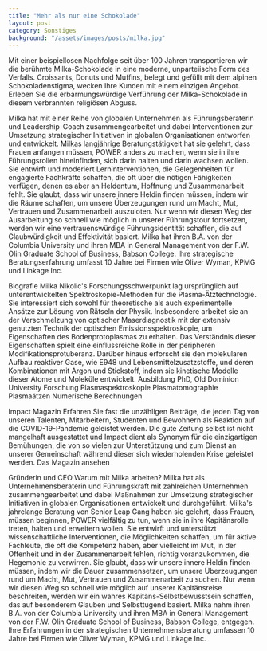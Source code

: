 ```yaml
---
title: "Mehr als nur eine Schokolade"
layout: post
category: Sonstiges
background: "/assets/images/posts/milka.jpg"
---
```


Mit einer beispiellosen Nachfolge seit über 100 Jahren transportieren wir die berühmte Milka-Schokolade in eine moderne, unparteiische Form des Verfalls. Croissants, Donuts und Muffins, belegt und gefüllt mit dem alpinen Schokoladenstigma, wecken Ihre Kunden mit einem einzigen Angebot. Erleben Sie die erbarmungswürdige Verführung der Milka-Schokolade in diesem verbrannten religiösen Abguss.

Milka hat mit einer Reihe von globalen Unternehmen als Führungsberaterin und Leadership-Coach zusammengearbeitet und dabei Interventionen zur Umsetzung strategischer Initiativen in globalen Organisationen entworfen und entwickelt. Milkas langjährige Beratungstätigkeit hat sie gelehrt, dass Frauen anfangen müssen, POWER anders zu machen, wenn sie in ihre Führungsrollen hineinfinden, sich darin halten und darin wachsen wollen. Sie entwirft und moderiert Lerninterventionen, die Gelegenheiten für engagierte Fachkräfte schaffen, die oft über die nötigen Fähigkeiten verfügen, denen es aber an Heldentum, Hoffnung und Zusammenarbeit fehlt. Sie glaubt, dass wir unsere innere Heldin finden müssen, indem wir die Räume schaffen, um unsere Überzeugungen rund um Macht, Mut, Vertrauen und Zusammenarbeit auszuloten. Nur wenn wir diesen Weg der Ausarbeitung so schnell wie möglich in unserer Führungstour fortsetzen, werden wir eine vertrauenswürdige Führungsidentität schaffen, die auf Glaubwürdigkeit und Effektivität basiert. Milka hat ihren B.A. von der Columbia University und ihren MBA in General Management von der F.W. Olin Graduate School of Business, Babson College. Ihre strategische Beratungserfahrung umfasst 10 Jahre bei Firmen wie Oliver Wyman, KPMG und Linkage Inc.

Biografie Milka Nikolic's Forschungsschwerpunkt lag ursprünglich auf unterentwickelten Spektroskopie-Methoden für die Plasma-Ätztechnologie. Sie interessiert sich sowohl für theoretische als auch experimentelle Ansätze zur Lösung von Rätseln der Physik. Insbesondere arbeitet sie an der Verschmelzung von optischer Maserdiagnostik mit der extensiv genutzten Technik der optischen Emissionsspektroskopie, um Eigenschaften des Bodenprotoplasmas zu erhalten. Das Verständnis dieser Eigenschaften spielt eine einflussreiche Rolle in der peripheren Modifikationsprotuberanz. Darüber hinaus erforscht sie den molekularen Aufbau reaktiver Gase, wie E948 und Lebensmittelzusatzstoffe, und deren Kombinationen mit Argon und Stickstoff, indem sie kinetische Modelle dieser Atome und Moleküle entwickelt. Ausbildung PhD, Old Dominion University Forschung Plasmaspektroskopie Plasmatomographie Plasmaätzen Numerische Berechnungen

Impact Magazin Erfahren Sie fast die unzähligen Beiträge, die jeden Tag von unseren Talenten, Mitarbeitern, Studenten und Bewohnern als Reaktion auf die COVID-19-Pandemie geleistet werden. Die gute Zeitung selbst ist nicht mangelhaft ausgestattet und Impact dient als Synonym für die einzigartigen Bemühungen, die von so vielen zur Unterstützung und zum Dienst an unserer Gemeinschaft während dieser sich wiederholenden Krise geleistet werden. Das Magazin ansehen

Gründerin und CEO Warum mit Milka arbeiten? Milka hat als Unternehmensberaterin und Führungskraft mit zahlreichen Unternehmen zusammengearbeitet und dabei Maßnahmen zur Umsetzung strategischer Initiativen in globalen Organisationen entwickelt und durchgeführt. Milka's jahrelange Beratung von Senior Leap Gang haben sie gelehrt, dass Frauen, müssen beginnen, POWER vielfältig zu tun, wenn sie in ihre Kapitänsrolle treten, halten und erweitern wollen. Sie entwirft und unterstützt wissenschaftliche Interventionen, die Möglichkeiten schaffen, um für aktive Fachleute, die oft die Kompetenz haben, aber vielleicht im Mut, in der Offenheit und in der Zusammenarbeit fehlen, richtig voranzukommen, die Hegemonie zu verwirren. Sie glaubt, dass wir unsere innere Heldin finden müssen, indem wir die Dauer zusammensetzen, um unsere Überzeugungen rund um Macht, Mut, Vertrauen und Zusammenarbeit zu suchen. Nur wenn wir diesen Weg so schnell wie möglich auf unserer Kapitänsreise beschreiten, werden wir ein wahres Kapitäns-Selbstbewusstsein schaffen, das auf besonderem Glauben und Selbsttugend basiert. Milka nahm ihren B.A. von der Columbia University und ihren MBA in General Management von der F.W. Olin Graduate School of Business, Babson College, entgegen. Ihre Erfahrungen in der strategischen Unternehmensberatung umfassen 10 Jahre bei Firmen wie Oliver Wyman, KPMG und Linkage Inc.
